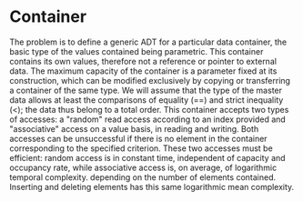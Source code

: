 # Container
The problem is to define a generic ADT for a particular data container, the basic type of the values contained being parametric. This container contains its own values, therefore not a reference or pointer to external data. The maximum capacity of the container is a parameter fixed at its construction, which can be modified exclusively by copying or transferring a container of the same type. We will assume that the type of the master data allows at least the comparisons of equality (==) and strict inequality (<); the data thus belong to a total order. This container accepts two types of accesses: a "random" read access according to an index provided and "associative" access on a value basis, in reading and writing. Both accesses can be unsuccessful if there is no element in the container corresponding to the specified criterion. These two accesses must be efficient: random access is in constant time, independent of capacity and occupancy rate, while associative access is, on average, of logarithmic temporal complexity. depending on the number of elements contained. Inserting and deleting elements has this same logarithmic mean complexity.
